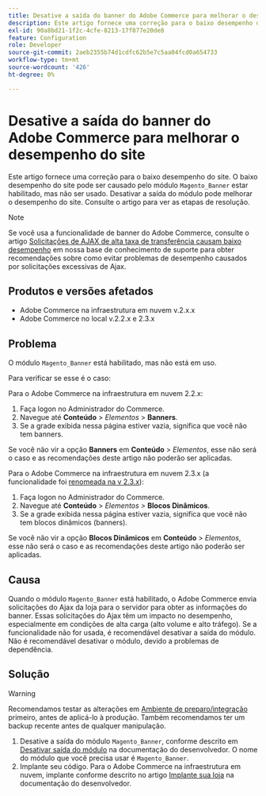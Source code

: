 ```yaml
---
title: Desative a saída do banner do Adobe Commerce para melhorar o desempenho do site
description: Este artigo fornece uma correção para o baixo desempenho do site. O baixo desempenho do site pode ser causado pelo módulo "Magento_Banner" estar ativado, mas não ser usado. Desativar a saída do módulo pode melhorar o desempenho do site. Consulte o artigo para ver as etapas de resolução.
exl-id: 90a8bd21-1f2c-4cfe-8213-17f877e20de8
feature: Configuration
role: Developer
source-git-commit: 2aeb2355b74d1cdfc62b5e7c5aa04fcd0a654733
workflow-type: tm+mt
source-wordcount: '426'
ht-degree: 0%

---
```


# Desative a saída do banner do Adobe Commerce para melhorar o desempenho do site

Este artigo fornece uma correção para o baixo desempenho do site. O baixo desempenho do site pode ser causado pelo módulo `Magento_Banner` estar habilitado, mas não ser usado. Desativar a saída do módulo pode melhorar o desempenho do site. Consulte o artigo para ver as etapas de resolução.

>[!NOTE]
>
>Se você usa a funcionalidade de banner do Adobe Commerce, consulte o artigo [Solicitações de AJAX de alta taxa de transferência causam baixo desempenho](/help/troubleshooting/miscellaneous/high-throughput-ajax-requests-cause-poor-performance.md) em nossa base de conhecimento de suporte para obter recomendações sobre como evitar problemas de desempenho causados por solicitações excessivas de Ajax.

## Produtos e versões afetados

* Adobe Commerce na infraestrutura em nuvem v.2.x.x
* Adobe Commerce no local v.2.2.x e 2.3.x

## Problema

O módulo `Magento_Banner` está habilitado, mas não está em uso.

Para verificar se esse é o caso:

Para o Adobe Commerce na infraestrutura em nuvem 2.2.x:

1. Faça logon no Administrador do Commerce.
1. Navegue até **Conteúdo** > *Elementos* > **Banners**.
1. Se a grade exibida nessa página estiver vazia, significa que você não tem banners.

Se você não vir a opção **Banners** em **Conteúdo** > *Elementos*, esse não será o caso e as recomendações deste artigo não poderão ser aplicadas.

Para o Adobe Commerce na infraestrutura em nuvem 2.3.x (a funcionalidade foi [renomeada na v 2.3.x](https://commerce-docs.github.io/devdocs-archive/2.3/guides/v2.3/release-notes/ReleaseNotes2.3.0Commerce.html#banner-now-dynamic-block)):

1. Faça logon no Administrador do Commerce.
1. Navegue até **Conteúdo** > *Elementos >* **Blocos Dinâmicos**.
1. Se a grade exibida nessa página estiver vazia, significa que você não tem blocos dinâmicos (banners).

Se você não vir a opção **Blocos Dinâmicos** em **Conteúdo** > *Elementos*, esse não será o caso e as recomendações deste artigo não poderão ser aplicadas.

## Causa

Quando o módulo `Magento_Banner` está habilitado, o Adobe Commerce envia solicitações do Ajax da loja para o servidor para obter as informações do banner. Essas solicitações do Ajax têm um impacto no desempenho, especialmente em condições de alta carga (alto volume e alto tráfego). Se a funcionalidade não for usada, é recomendável desativar a saída do módulo. Não é recomendável desativar o módulo, devido a problemas de dependência.

## Solução

>[!WARNING]
>
>Recomendamos testar as alterações em [Ambiente de preparo/integração](/help/announcements/adobe-commerce-announcements/integration-environment-enhancement-request-pro-and-starter.md) primeiro, antes de aplicá-lo à produção. Também recomendamos ter um backup recente antes de qualquer manipulação.

1. Desative a saída do módulo `Magento_Banner`, conforme descrito em [Desativar saída do módulo](https://experienceleague.adobe.com/pt-br/docs/commerce-operations/configuration-guide/files/disable-module-output) na documentação do desenvolvedor. O nome do módulo que você precisa usar é `Magento_Banner`.
1. Implante seu código. Para o Adobe Commerce na infraestrutura em nuvem, implante conforme descrito no artigo [Implante sua loja](https://experienceleague.adobe.com/pt-br/docs/commerce-cloud-service/user-guide/develop/deploy/staging-production) na documentação do desenvolvedor.
